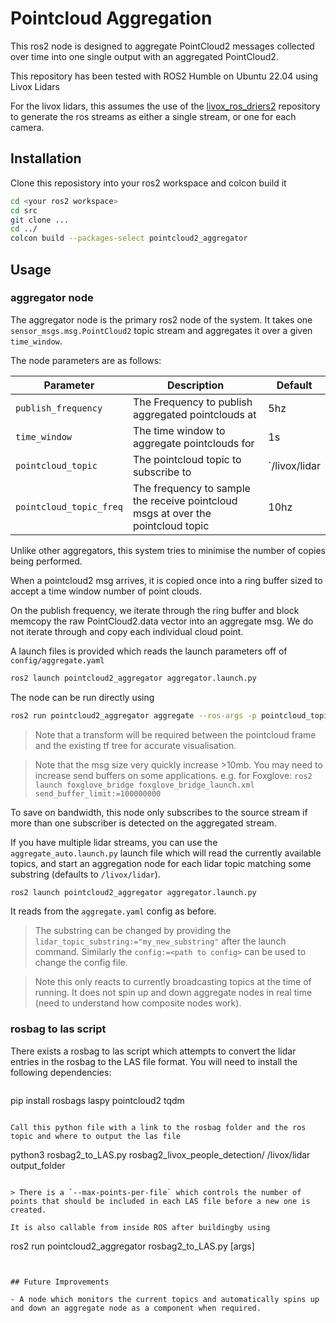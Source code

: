 # Pointcloud Aggregation

This ros2 node is designed to aggregate PointCloud2 messages collected over time into one single output with an aggregated PointCloud2. 

This repository has been tested with ROS2 Humble on Ubuntu 22.04 using Livox Lidars

For the livox lidars, this assumes the use of the [livox_ros_driers2](https://github.com/Livox-SDK/livox_ros_driver2) repository to generate the ros streams as either a single stream, or one for each camera. 

## Installation

Clone this reposistory into your ros2 workspace and colcon build it

```bash
cd <your ros2 workspace>
cd src
git clone ... 
cd ../
colcon build --packages-select pointcloud2_aggregator
```

## Usage

### aggregator node

The aggregator node is the primary ros2 node of the system. It takes one `sensor_msgs.msg.PointCloud2` topic stream and aggregates it over a given `time_window`. 

The node parameters are as follows:

| Parameter               | Description                                                                    | Default       |
|-------------------------|--------------------------------------------------------------------------------|---------------|
| `publish_frequency`     | The Frequency to publish aggregated pointclouds at                             | 5hz           |
| `time_window`           | The time window to aggregate pointclouds for                                   | 1s            |
| `pointcloud_topic`      | The pointcloud topic to subscribe to                                           | `/livox/lidar |
| `pointcloud_topic_freq` | The frequency to sample the receive pointcloud msgs at over the pointcloud topic | 10hz          |

Unlike other aggregators, this system tries to minimise the number of copies being performed. 

When a pointcloud2 msg arrives, it is copied once into a ring buffer sized to accept a time window number of point clouds. 

On the publish frequency, we iterate through the ring buffer and block memcopy the raw PointCloud2.data vector into an aggregate msg. We do not iterate through and copy each individual cloud point.

A launch files is provided which reads the launch parameters off of `config/aggregate.yaml` 
```bash
ros2 launch pointcloud2_aggregator aggregator.launch.py 
```

The node can be run directly using 

```bash
ros2 run pointcloud2_aggregator aggregate --ros-args -p pointcloud_topic:=<my pointcloud topic>
```

> Note that a transform will be required between the pointcloud frame and the existing tf tree for accurate visualisation. 

> Note that the msg size very quickly increase >10mb. You may need to increase send buffers on some applications. e.g. for Foxglove: `ros2 launch foxglove_bridge foxglove_bridge_launch.xml send_buffer_limit:=100000000`

To save on bandwidth, this node only subscribes to the source stream if more than one subscriber is detected on the aggregated stream. 

If you have multiple lidar streams, you can use the `aggregate_auto.launch.py` launch file which will read the currently available topics, and start an aggregation node for each lidar topic matching some substring (defaults to `/livox/lidar`). 

```bash
ros2 launch pointcloud2_aggregator aggregator.launch.py 
```

It reads from the `aggregate.yaml` config as before. 

> The substring can be changed by providing the `lidar_topic_substring:="my_new_substring"` after the launch command. Similarly the `config:=<path to config>` can be used to change the config file. 

> Note this only reacts to currently broadcasting topics at the time of running. It does not spin up and down aggregate nodes in real time (need to understand how composite nodes work). 

### rosbag to las script

There exists a rosbag to las script which attempts to convert the lidar entries in the rosbag to the LAS file format. You will need to install the following dependencies:

```
```
pip install rosbags laspy pointcloud2 tqdm
```

Call this python file with a link to the rosbag folder and the ros topic and where to output the las file

```
python3 rosbag2_to_LAS.py rosbag2_livox_people_detection/ /livox/lidar output_folder
```

> There is a `--max-points-per-file` which controls the number of points that should be included in each LAS file before a new one is created. 

It is also callable from inside ROS after buildingby using

```
ros2 run pointcloud2_aggregator rosbag2_to_LAS.py [args]
```


## Future Improvements

- A node which monitors the current topics and automatically spins up and down an aggregate node as a component when required. 